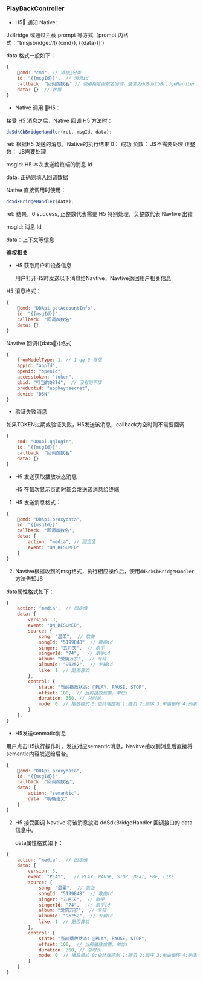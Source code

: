 ### PlayBackController

- H5 通知 Native:

JsBridge 或通过拦截 prompt 等方式（prompt 内格式：”tmsjsbridge://[{{cmd}}, {{data}}]'）

data 格式一般如下：
```js
{
    cmd: "cmd", // 消息分类
    id: "{{msgId}}",  // 消息id
    callback: "回调函数名" // 使用指定函数名回调，通常为ddSdkCbBridgeHandler，值为空时，则该消息不需要回调
    data: {}  // 数据
}
```

- Native 调用 H5：

接受 H5 消息之后，Native 回调 H5 方法时：

```js
ddSdkCbBridgeHandler(ret, msgId, data);
```

ret: 根据H5 发送的消息，Native的执行结果 0： 成功 负数： JS不需要处理 正整数： JS需要处理

msgId: H5 本次发送给终端的消息 Id

data: 正确则填入回调数据

Native 直接调用时使用：

```js
ddSdkBridgeHandler(data);
```

ret: 结果，0 success, 正整数代表需要 H5 特别处理，负整数代表 Navtive 出错

msgId: 消息 Id

data：上下文等信息

**鉴权相关** 

- H5 获取用户和设备信息

  用户打开H5时发送以下消息给Navtive，Navtive返回用户相关信息

H5 消息格式：
```js
{
    cmd: "DDApi.getAccountInfo",
    id: "{{msgId}}",
    callback: "回调函数名"
    data: {}
}
```

Navtive 回调{{data}}格式
```js
{
    fromModelType: 1, // 1 qq 0 微信
    appid: "appId",
    openid: "openId",
    accesstoken: "token",
    qbid: "叮当的QBId",  // 没有则不填
    productid: "appkey:secret",
    devid: "DSN"
}
```

- 验证失败消息

如果TOKEN过期或验证失败，H5发送该消息，callback为空时则不需要回调
```js
{
    cmd: "DDApi.qqlogin",
    id: "{{msgId}}",
    callback: "回调函数名"
    data: {}
}
```

- H5 发送获取播放状态消息

  H5 在每次显示页面时都会发送该消息给终端

1. H5 发送消息格式：

```js
{
    cmd: "DDApi.proxydata",
    id: "{{msgId}}",
    callback: "回调函数名",
    data: {
        action: "media", // 固定值
        event: "ON_RESUMED"
    }
}
```

2. Navtive根据收到的msg格式，执行相应操作后，使用```ddSdkCbBridgeHandler```方法告知JS

data属性格式如下：
```js
{
    action: "media",  // 固定值
    data: {
        version: 3,
        event: "ON_RESUMED",
        source: {
            song: "温柔",  // 歌曲
            songId: "5199848", // 歌曲id
            singer: "五月天",  // 歌手
            singerId: "74",   // 歌手id
            album: "爱情万岁",  // 专辑
            albumId: "96252",  // 专辑id
            like: 1  // 是否喜欢
        },
        control: {
            state: "当前播放状态: PLAY, PAUSE, STOP",
            offset: 100,  // 当前播放位置，单位s
            duration: 360, // 总时长
            mode: 0  // 播放模式 0:由终端控制 1:随机 2:顺序 3:单曲循环 4:列表循环
        }
    },
}
```

- H5发送senmatic消息

用户点击H5执行操作时，发送对应semantic消息，Navitve接收到消息后直接将semantic内容发送给后台。

```js
{
    cmd: "DDApi.proxydata",
    id: "{{msgId}}",
    callback: "回调函数名",
    data: {
        action: "semantic",
        data: "明确语义"
    }
}
```

2. H5 接受回调
   Navtive 将该消息放进 ddSdkBridgeHandler 回调接口的 data 信息中。

   data属性格式如下：
```js
{
    action: "media",  // 固定值
    data: {
        version: 3,
        event: "PLAY",   // PLAY, PAUSE, STOP, MEXT, PRE, LIKE
        source: {
            song: "温柔",  // 歌曲
            songId: "5199848", // 歌曲id
            singer: "五月天",  // 歌手
            singerId: "74",   // 歌手id
            album: "爱情万岁",  // 专辑
            albumId: "96252",  // 专辑id
            like: 1  // 是否喜欢
        },
        control: {
            state: "当前播放状态: PLAY, PAUSE, STOP",
            offset: 100,  // 当前播放位置，单位s
            duration: 360, // 总时长
            mode: 0  // 播放模式 0:由终端控制 1:随机 2:顺序 3:单曲循环 4:列表循环
        }
    }
}
```